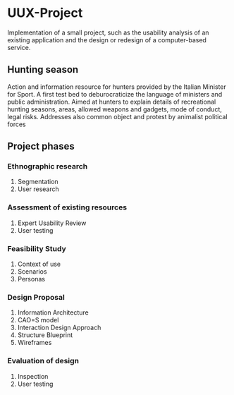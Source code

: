 # UUX-Project
Implementation of a small project, such as the usability analysis of an existing application and the design or redesign of a computer-based service.

## Hunting season
Action and information resource for hunters provided by the Italian Minister for Sport. A first test bed to deburocraticize the language of ministers and public administration.
Aimed at hunters to explain details of recreational hunting seasons, areas, allowed weapons and gadgets, mode of conduct, legal risks.
Addresses also common object and protest by animalist political forces

## Project phases

### Ethnographic research
  1. Segmentation
  2. User research

### Assessment of existing resources
  1. Expert Usability Review
  2. User testing

### Feasibility Study
  1. Context of use
  2. Scenarios
  3. Personas

### Design Proposal
  1. Information Architecture
  2. CAO=S model
  3. Interaction Design Approach
  4. Structure Blueprint
  5. Wireframes

### Evaluation of design
  1. Inspection
  2. User testing
